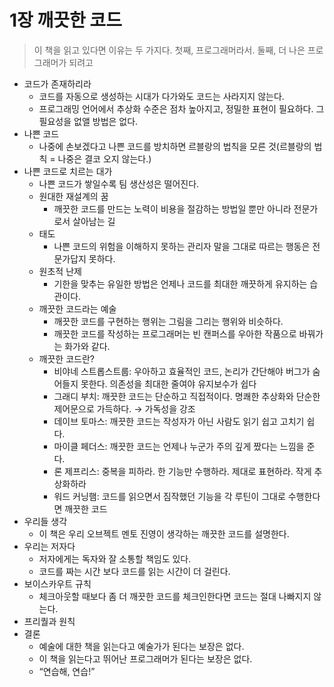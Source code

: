 # 1장 깨끗한 코드

> 이 책을 읽고 있다면 이유는 두 가지다. 첫째, 프로그래머라서. 둘째, 더 나은 프로그래머가 되려고
> 

- 코드가 존재하리라
    - 코드를 자동으로 생성하는 시대가 다가와도 코드는 사라지지 않는다.
    - 프로그래밍 언어에서 추상화 수준은 점차 높아지고, 정밀한 표현이 필요하다. 그 필요성을 없앨 방법은 없다.
- 나쁜 코드
    - 나중에 손보겠다고 나쁜 코드를 방치하면 르블랑의 법칙을 모른 것(르블랑의 법칙 = 나중은 결코 오지 않는다.)
- 나쁜 코드로 치르는 대가
    - 나쁜 코드가 쌓일수록 팀 생산성은 떨어진다.
    - 원대한 재설계의 꿈
        - 깨끗한 코드를 만드는 노력이 비용을 절감하는 방법일 뿐만 아니라 전문가로서 살아남는 길
    - 태도
        - 나쁜 코드의 위험을 이해하지 못하는 관리자 말을 그대로 따르는 행동은 전문가답지 못하다.
    - 원초적 난제
        - 기한을 맞추는 유일한 방법은 언제나 코드를 최대한 깨끗하게 유지하는 습관이다.
    - 깨끗한 코드라는 예술
        - 깨끗한 코드를 구현하는 행위는 그림을 그리는 행위와 비슷하다.
        - 깨끗한 코드를 작성하는 프로그래머는 빈 캔퍼스를 우아한 작품으로 바꿔가는 화가와 같다.
    - 깨끗한 코드란?
        - 비야네 스트롭스트룹: 우아하고 효율적인 코드, 논리가 간단해야 버그가 숨어들지 못한다. 의존성을 최대한 줄여야 유지보수가 쉽다
        - 그래디 부치: 깨끗한 코드는 단순하고 직접적이다. 명쾌한 추상화와 단순한 제어문으로 가득하다. → 가독성을 강조
        - 데이브 토마스: 깨끗한 코드는 작성자가 아닌 사람도 읽기 쉽고 고치기 쉽다.
        - 마이클 페더스: 깨끗한 코드는 언제나 누군가 주의 깊게 짰다는 느낌을 준다.
        - 론 제프리스: 중복을 피하라. 한 기능만 수행하라. 제대로 표현하라. 작게 추상화하라
        - 워드 커닝햄: 코드를 읽으면서 짐작했던 기능을 각 루틴이 그대로 수행한다면 깨끗한 코드
- 우리들 생각
    - 이 책은 우리 오브젝트 멘토 진영이 생각하는 깨끗한 코드를 설명한다.
- 우리는 저자다
    - 저자에게는 독자와 잘 소통할 책임도 있다.
    - 코드를 짜는 시간 보다 코드를 읽는 시간이 더 걸린다.
- 보이스카우트 규칙
    - 체크아웃할 때보다 좀 더 깨끗한 코드를 체크인한다면 코드는 절대 나빠지지 않는다.
- 프리퀄과 원칙
- 결론
    - 예술에 대한 책을 읽는다고 예술가가 된다는 보장은 없다.
    - 이 책을 읽는다고 뛰어난 프로그래머가 된다는 보장은 없다.
    - “연습해, 연습!”